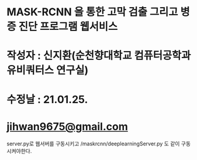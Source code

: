 # MASK-RCNN 을 통한 고막 검출 그리고 병증 진단 프로그램 웹서비스
# 작성자 : 신지환(순천향대학교 컴퓨터공학과 유비쿼터스 연구실)
# 수정날 : 21.01.25.
# jihwan9675@gmail.com

server.py로 웹서버를 구동시키고
/maskrcnn/deeplearningServer.py 도 같이 구동시켜야한다.
